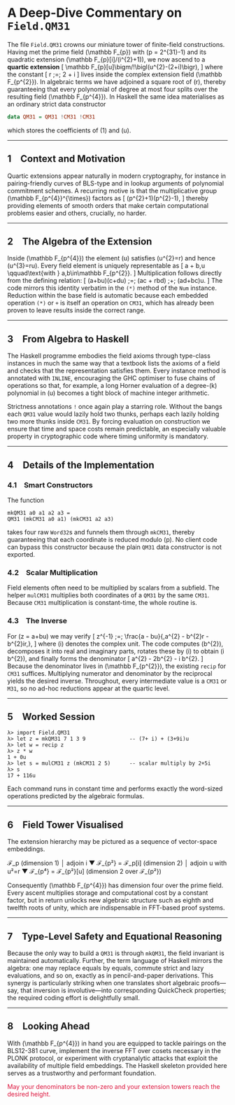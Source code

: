 # A Deep-Dive Commentary on **`Field.QM31`**

The file `Field.QM31` crowns our miniature tower of finite-field constructions.  Having met the prime field  \(\mathbb F_{p}\) with \(p = 2^{31}-1\) and its quadratic extension \(\mathbb F_{p}[i]/(i^{2}+1)\), we now ascend to a **quartic extension**
\[
\mathbb F_{p}[u]\bigm/\!\bigl(u^{2}-(2+i)\bigr),
\]
where the constant
\[
r \;=\; 2 + i
\]
lives inside the complex extension field \(\mathbb F_{p^{2}}\).  In algebraic terms we have adjoined a square root of \(r\), thereby guaranteeing that every polynomial of degree at most four splits over the resulting field \(\mathbb F_{p^{4}}\).  In Haskell the same idea materialises as an ordinary strict data constructor

```hs
data QM31 = QM31 !CM31 !CM31
```


which stores the coefficients of \(1\) and \(u\).

---

## 1 Context and Motivation

Quartic extensions appear naturally in modern cryptography, for instance in pairing-friendly curves of BLS-type and in lookup arguments of polynomial commitment schemes.  A recurring motive is that the multiplicative group \(\mathbb F_{p^{4}}^{\times}\) factors as
\[
(p^{2}+1)(p^{2}-1),
\]
thereby providing elements of smooth orders that make certain computational problems easier and others, crucially, no harder.

---

## 2 The Algebra of the Extension

Inside \(\mathbb F_{p^{4}}\) the element \(u\) satisfies \(u^{2}=r\) and hence \(u^{3}=ru\).  Every field element is uniquely representable as
\[
a + b\,u
\qquad\text{with } a,b\in\mathbb F_{p^{2}}.
\]
Multiplication follows directly from the defining relation:
\[
(a+bu)(c+du) \;=\; (ac + rbd) \;+\; (ad+bc)u.
\]
The code mirrors this identity verbatim in the `(*)` method of the `Num` instance.  Reduction within the base field is automatic because each embedded operation `(*)` or `+` is itself an operation on `CM31`, which has already been proven to leave results inside the correct range.

---

## 3 From Algebra to Haskell

The Haskell programme embodies the field axioms through type-class instances in much the same way that a textbook lists the axioms of a field and checks that the representation satisfies them.  Every instance method is annotated with `INLINE`, encouraging the GHC optimiser to fuse chains of operations so that, for example, a long Horner evaluation of a degree-\(k\) polynomial in \(u\) becomes a tight block of machine integer arithmetic.

Strictness annotations `!` once again play a starring role.  Without the bangs each `QM31` value would lazily hold two thunks, perhaps each lazily holding two more thunks inside `CM31`.  By forcing evaluation on construction we ensure that time and space costs remain predictable, an especially valuable property in cryptographic code where timing uniformity is mandatory.

---

## 4 Details of the Implementation

### 4.1 Smart Constructors

The function

```
mkQM31 a0 a1 a2 a3 =
QM31 (mkCM31 a0 a1) (mkCM31 a2 a3)
```


takes four raw `Word32`s and funnels them through `mkCM31`, thereby guaranteeing that each coordinate is reduced modulo \(p\).  No client code can bypass this constructor because the plain `QM31` data constructor is not exported.

### 4.2 Scalar Multiplication

Field elements often need to be multiplied by scalars from a subfield.  The helper `mulCM31` multiplies both coordinates of a `QM31` by the same `CM31`.  Because `CM31` multiplication is constant-time, the whole routine is.

### 4.3 The Inverse

For \(z = a+bu\) we may verify
\[
z^{-1}
  \;=\;
  \frac{a - bu}{\,a^{2} - b^{2}r - b^{2}ir\,},
\]
where \(i\) denotes the complex unit.  The code computes \(b^{2}\), decomposes it into real and imaginary parts, rotates these by \(i\) to obtain \(i b^{2}\), and finally forms the denominator
\[
a^{2} - 2b^{2} - i b^{2}.
\]
Because the denominator lives in \(\mathbb F_{p^{2}}\), the existing `recip` for `CM31` suffices.  Multiplying numerator and denominator by the reciprocal yields the desired inverse.  Throughout, every intermediate value is a `CM31` or `M31`, so no ad-hoc reductions appear at the quartic level.

---

## 5 Worked Session

    λ> import Field.QM31
    λ> let z = mkQM31 7 1 3 9              -- (7+ i) + (3+9i)u
    λ> let w = recip z
    λ> z * w
    1 + 0u
    λ> let s = mulCM31 z (mkCM31 2 5)      -- scalar multiply by 2+5i
    λ> s
    17 + 116u

Each command runs in constant time and performs exactly the word-sized operations predicted by the algebraic formulas.

---

## 6 Field Tower Visualised

The extension hierarchy may be pictured as a sequence of vector-space embeddings.

   ℱ_p                    (dimension 1)
    │  adjoin i
    ▼
   ℱ_{p²} = ℱ_p[i]        (dimension 2)
    │  adjoin u with u²=r
    ▼
   ℱ_{p⁴} = ℱ_{p²}[u]     (dimension 2 over ℱ_{p²})


Consequently \(\mathbb F_{p^{4}}\) has dimension four over the prime field.  Every ascent multiplies storage and computational cost by a constant factor, but in return unlocks new algebraic structure such as eighth and twelfth roots of unity, which are indispensable in FFT-based proof systems.

---

## 7 Type-Level Safety and Equational Reasoning

Because the only way to build a `QM31` is through `mkQM31`, the field invariant is maintained automatically.  Further, the term language of Haskell mirrors the algebra: one may replace equals by equals, commute strict and lazy evaluations, and so on, exactly as in pencil-and-paper derivations.  This synergy is particularly striking when one translates short algebraic proofs—say, that inversion is involutive—into corresponding QuickCheck properties; the required coding effort is delightfully small.

---

## 8 Looking Ahead

With \(\mathbb F_{p^{4}}\) in hand you are equipped to tackle pairings on the BLS12-381 curve, implement the inverse FFT over cosets necessary in the PLONK protocol, or experiment with cryptanalytic attacks that exploit the availability of multiple field embeddings.  The Haskell skeleton provided here serves as a trustworthy and performant foundation.

<span style="color:crimson;">May your denominators be non-zero and your extension towers reach the desired height.</span>
